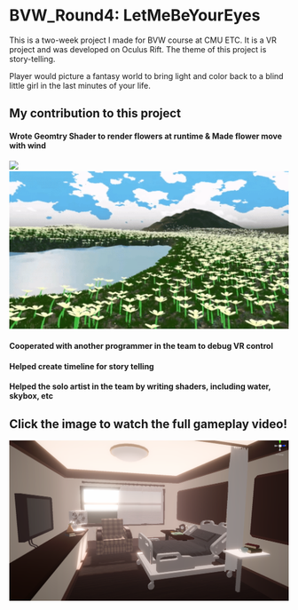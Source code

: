 # BVW_Round4: LetMeBeYourEyes

This is a two-week project I made for BVW course at CMU ETC. It is a VR project and was developed on Oculus Rift. The theme of this project is story-telling.

Player would picture a fantasy world to bring light and color back to a blind little girl in the last minutes of your life.

## My contribution to this project
#### Wrote Geomtry Shader to render flowers at runtime & Made flower move with wind
![](Images/flowers.gif)
![](Images/wind.gif)
#### Cooperated with another programmer in the team to debug VR control
#### Helped create timeline for story telling
#### Helped the solo artist in the team by writing shaders, including water, skybox, etc


## Click the image to watch the full gameplay video!
[![Watch the video](Images/cover.png)](https://youtu.be/l2c_MIU5I2c)
